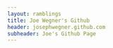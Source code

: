 ```yaml
---
layout: ramblings
title: Joe Wegner's Github
header: josephwegner.github.com
subheader: Joe's Github Page
---
```

